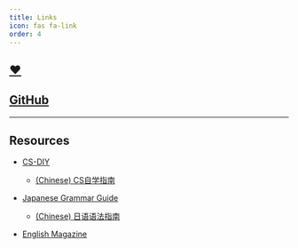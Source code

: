 ```yaml
---
title: Links
icon: fas fa-link
order: 4
---
```


## [❤️](https://huiqianli.github.io/)

## [GitHub](https://github.com/xuyanshi/xuyanshi.github.io)    

---

## Resources    
<!--
- ~~[Run Philosophy (My Avatar)](https://github.com/The-Run-Philosophy-Organization/run)~~
-->

- [CS-DIY](https://csdiy.wiki/en/) 
	- [(Chinese) CS自学指南](https://csdiy.wiki)

- [Japanese Grammar Guide](https://guidetojapanese.org/learn/)     
	- [(Chinese) 日语语法指南](https://res.wokanxing.info/jpgramma/index.html)

- [English Magazine](https://github.com/xuyanshi/awesome-english-ebooks)
